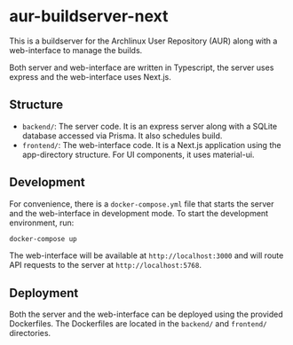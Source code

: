 # aur-buildserver-next

This is a buildserver for the Archlinux User Repository (AUR) along with a web-interface to manage the builds.

Both server and web-interface are written in Typescript, the server uses express and the web-interface uses Next.js.

## Structure

- `backend/`: The server code. It is an express server along with a SQLite database accessed via Prisma. It also schedules build.
- `frontend/`: The web-interface code. It is a Next.js application using the app-directory structure. For UI components, it uses material-ui.

## Development

For convenience, there is a `docker-compose.yml` file that starts the server and the web-interface in development mode. To start the development environment, run:

```sh
docker-compose up
```

The web-interface will be available at `http://localhost:3000` and will route API requests to the server at `http://localhost:5768`.

## Deployment

Both the server and the web-interface can be deployed using the provided Dockerfiles. The Dockerfiles are located in the `backend/` and `frontend/` directories.

